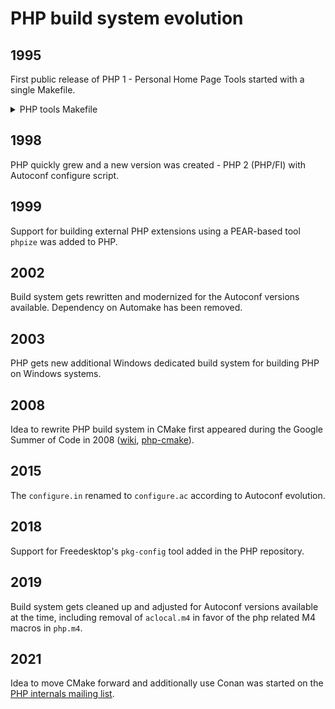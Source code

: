 # PHP build system evolution

## 1995

First public release of PHP 1 - Personal Home Page Tools started with a single
Makefile.

<details>
  <summary>PHP tools Makefile</summary>

  ```Makefile
  #
  # Makefile for the PHP Tools
  #
  # By Rasmus Lerdorf
  #

  #
  # Here are the configurable options.
  #
  # For BSDi systems, use: -DFLOCK
  # For SVR4 systems (Solaris - SunOS 5.4), use: -DLOCKF
  # For SunOS systems use: -DFLOCK -DFILEH
  # For AIX systems use: -DLOCKF -DLOCKFH
  # For Linux use: -DLOCKF
  # For BSD 4.3 use: -DFLOCK -DFILEH -DDIRECT
  #
  # If you want to disable the <!--!command--> feature add this: -DNOSYSTEM

  OPTIONS = -DFLOCK

  # Generic compiler options
  #CFLAGS = -g -O2 -Wall -DDEBUG $(OPTIONS)
  CFLAGS = -O2 $(OPTIONS)
  CC = gcc
  # If you don't have gcc, use these instead:
  #CFLAGS = -g $(OPTIONS)
  #CC = cc

  TSOURCE = php/phpf.c php/phpl.c php/phplview.c php/phplmon.c php/common.c \
        php/error.c php/post.c php/wm.c php/common.h php/config.h \
        php/subvar.c php/html_common.h php/post.h php/version.h php/wm.h \
        php/Makefile php/README php/License

  SOURCE = phpf.c phpl.c phplview.c phplmon.c common.c \
        error.c post.c wm.c common.h config.h \
        subvar.c html_common.h post.h version.h wm.h \
        Makefile README License

  ALL: phpl.cgi phplmon.cgi phplview.cgi phpf.cgi

  phpl.cgi: phpl.o wm.o common.o post.o subvar.o error.o
      $(CC) -o phpl.cgi phpl.o wm.o common.o post.o error.o subvar.o

  phplmon.cgi: phplmon.o common.o
      $(CC) -o phplmon.cgi phplmon.o common.o

  phplview.cgi: phplview.o common.o post.o error.o
      $(CC) -o phplview.cgi phplview.o common.o post.o error.o

  phpf.cgi: phpf.o post.o error.o
      $(CC) -o phpf.cgi phpf.o post.o error.o common.o

  php.tar: $(SOURCE)
      cd ..;tar -cf php/php.tar $(TSOURCE);cd php

  error.o:    error.c html_common.h
  phpl.o:     phpl.c config.h
  phplmon.o:  phplmon.c config.h
  phplview.o: phplview.c
  wm.o:       wm.c
  common.o:   common.c version.h common.h
  post.o:     post.c html_common.h
  phpf.o:     phpf.c html_common.h common.h
  subvar.o:   subvar.c
  ```
</details>

## 1998

PHP quickly grew and a new version was created - PHP 2 (PHP/FI) with Autoconf
configure script.

## 1999

Support for building external PHP extensions using a PEAR-based tool `phpize`
was added to PHP.

## 2002

Build system gets rewritten and modernized for the Autoconf versions available.
Dependency on Automake has been removed.

## 2003

PHP gets new additional Windows dedicated build system for building PHP on
Windows systems.

## 2008

Idea to rewrite PHP build system in CMake first appeared during the Google
Summer of Code in 2008 ([wiki](https://wiki.php.net/internals/cmake),
[php-cmake](https://github.com/gloob/php-cmake)).

## 2015

The `configure.in` renamed to `configure.ac` according to Autoconf evolution.

## 2018

Support for Freedesktop's `pkg-config` tool added in the PHP repository.

## 2019

Build system gets cleaned up and adjusted for Autoconf versions available at the
time, including removal of `aclocal.m4` in favor of the php related M4 macros in
`php.m4`.

## 2021

Idea to move CMake forward and additionally use Conan was started on the
[PHP internals mailing list](https://externals.io/message/116655).
